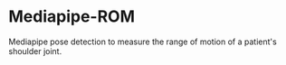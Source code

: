 # Mediapipe-ROM
Mediapipe pose detection to measure the range of motion of a patient's shoulder joint.
